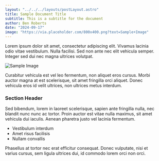```yaml
---
layout: "../../../layouts/postLayout.astro"
title: Sample Document Title
subtitle: This is a subtitle for the document
author: Ben Roberts
date: "2024-09-17"
image: "https://via.placeholder.com/800x400.png?text=Sample+Image"
---
```


Lorem ipsum dolor sit amet, consectetur adipiscing elit. Vivamus lacinia odio vitae vestibulum. Nulla facilisi. Sed non ante nec elit vehicula semper. Integer sed dui nec magna ultrices volutpat. 

![Sample Image](https://via.placeholder.com/800x400.png?text=Sample+Image)

Curabitur vehicula est vel leo fermentum, non aliquet eros cursus. Morbi auctor magna at est scelerisque, sit amet fringilla orci aliquet. Donec vehicula eros id velit ultrices, non ultrices metus interdum.

### Section Header

Sed bibendum, lorem in laoreet scelerisque, sapien ante fringilla nulla, nec blandit nunc nunc ac tortor. Proin auctor est vitae nulla maximus, sit amet vehicula dui iaculis. Aenean pharetra justo vel lacinia fermentum.

- Vestibulum interdum
- Amet risus facilisis
- Nullam convallis

Phasellus at tortor nec erat efficitur consequat. Donec vulputate, nisi et varius cursus, sem ligula ultrices dui, id commodo lorem orci non orci.
